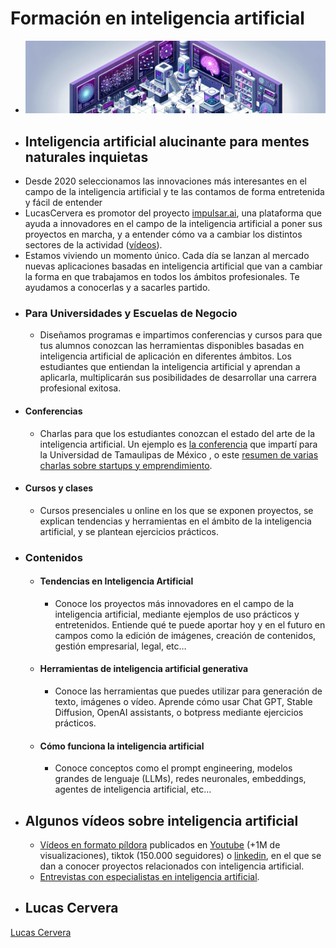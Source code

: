 # Formación en inteligencia artificial
- ![DALL·E 2024-05-30 12.55.28 - An isometric landscape of an artificial intelligence laboratory, predominately in shades of purple banner.png](../assets/ia_banner.png)
- ## **Inteligencia artificial alucinante para mentes naturales inquietas**
- Desde 2020 seleccionamos las innovaciones más interesantes en el campo de la inteligencia artificial y te las contamos de forma entretenida y fácil de entender
- LucasCervera es promotor del proyecto [impulsar.ai](http://impulsar.ai), una plataforma que ayuda a innovadores en el campo de la inteligencia artificial a poner sus proyectos en marcha, y a entender cómo va a cambiar los distintos sectores de la actividad ([vídeos](https://www.youtube.com/@impulsarai/videos)).
- Estamos viviendo un momento único. Cada día se lanzan al mercado nuevas aplicaciones basadas en inteligencia artificial que van a cambiar la forma en que trabajamos en todos los ámbitos profesionales. Te ayudamos a conocerlas y a sacarles partido.
- ### **Para Universidades y Escuelas de Negocio**
  - Diseñamos programas e impartimos conferencias y cursos para que tus alumnos conozcan las herramientas disponibles basadas en inteligencia artificial de aplicación en diferentes ámbitos. Los estudiantes que entiendan la inteligencia artificial y aprendan a aplicarla, multiplicarán sus posibilidades de desarrollar una carrera profesional exitosa.
- #### **Conferencias**
  - Charlas para que los estudiantes conozcan el estado del arte de la inteligencia artificial. Un ejemplo es [la conferencia](https://youtu.be/j4lu36Lxvk4?t=12) que impartí para la Universidad de Tamaulipas de México , o este [resumen de varias charlas sobre startups y emprendimiento](https://www.youtube.com/watch?v=n8vGEpSRguQ&t=4s).
- #### **Cursos y clases**
  - Cursos presenciales u online en los que se exponen proyectos, se explican tendencias y herramientas en el ámbito de la inteligencia artificial, y se plantean ejercicios prácticos.
- ### **Contenidos**
  - #### **Tendencias en Inteligencia Artificial**
    - Conoce los proyectos más innovadores en el campo de la inteligencia artificial, mediante ejemplos de uso prácticos y entretenidos. Entiende qué te puede aportar hoy y en el futuro en campos como la edición de imágenes, creación de contenidos, gestión empresarial, legal, etc…
  - #### **Herramientas de inteligencia artificial generativa**
    - Conoce las herramientas que puedes utilizar para generación de texto, imágenes o vídeo. Aprende cómo usar Chat GPT, Stable Diffusion, OpenAI assistants, o botpress mediante ejercicios prácticos.
  - #### **Cómo funciona la inteligencia artificial**
    - Conoce conceptos como el prompt engineering, modelos grandes de lenguaje (LLMs), redes neuronales, embeddings, agentes de inteligencia artificial, etc…
- ## **Algunos vídeos sobre inteligencia artificial**
  - [Vídeos en formato píldora](https://innteresante.com/#/pages/ia) publicados en [Youtube](https://www.youtube.com/playlist?list=PLhKbjbKTIRcwF2FKe3MBcqj2K_mZYj88x) (+1M de visualizaciones), tiktok (150.000 seguidores) o [linkedin](https://www.linkedin.com/mynetwork/discovery-see-all/?usecase=PEOPLE_FOLLOWS&followMember=lucascervera), en el que se dan a conocer proyectos relacionados con inteligencia artificial.
  - [Entrevistas con especialistas en inteligencia artificial](https://impulsar.ai/#/pages/videos).
- ## Lucas Cervera

[Lucas Cervera](sobre_mi.md#lucas ':include')